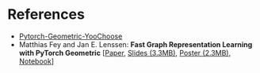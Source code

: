# References

- [Pytorch-Geometric-YooChoose](https://github.com/khuangaf/PyTorch-Geometric-YooChoose)
- Matthias Fey and Jan E. Lenssen: **Fast Graph Representation Learning with PyTorch Geometric** [[Paper](https://arxiv.org/abs/1903.02428), [Slides (3.3MB)](http://rusty1s.github.io/pyg_slides.pdf), [Poster (2.3MB)](http://rusty1s.github.io/pyg_poster.pdf), [Notebook](http://htmlpreview.github.io/?https://github.com/rusty1s/rusty1s.github.io/blob/master/pyg_notebook.html)]